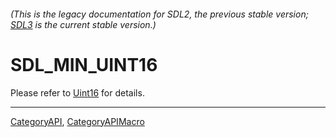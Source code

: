###### (This is the legacy documentation for SDL2, the previous stable version; [SDL3](https://wiki.libsdl.org/SDL3/) is the current stable version.)
# SDL_MIN_UINT16

Please refer to [Uint16](Uint16) for details.

----
[CategoryAPI](CategoryAPI), [CategoryAPIMacro](CategoryAPIMacro)


